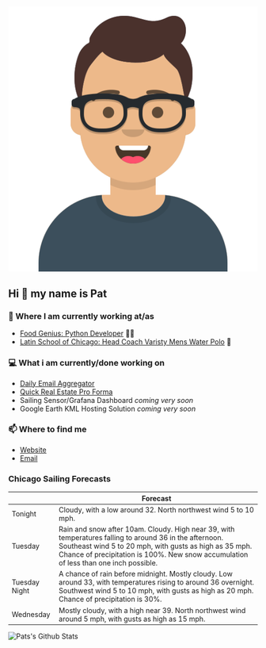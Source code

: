 [![Social banner for p-j-falconer](https://raw.githubusercontent.com/P-J-FALCONER/P-J-FALCONER/master/assets/avataaars.svg)](https://patfalconer.com/)
## Hi :wave: my name is Pat

### 💼 Where I am currently working at/as
- [Food Genius: Python Developer](https://getfoodgenius.com/) 🍔🐍
- [Latin School of Chicago: Head Coach Varisty Mens Water Polo](https://www.latinschool.org/) 🤽


### 💻 What i am currently/done working on
 - [Daily Email Aggregator](https://github.com/P-J-FALCONER/dott_daily_mail)
 - [Quick Real Estate Pro Forma](https://github.com/P-J-FALCONER/henry)
 - Sailing Sensor/Grafana Dashboard *coming very soon*
 - Google Earth KML Hosting Solution *coming very soon*

### 📫 Where to find me
 - [Website](https://patfalconer.com/)
 - [Email](mailto:patrick.j.falconer@gmail.com)


### Chicago Sailing Forecasts
|   | Forecast  |
|---|---|
| Tonight | Cloudy, with a low around 32. North northwest wind 5 to 10 mph. |
| Tuesday | Rain and snow after 10am. Cloudy. High near 39, with temperatures falling to around 36 in the afternoon. Southeast wind 5 to 20 mph, with gusts as high as 35 mph. Chance of precipitation is 100%. New snow accumulation of less than one inch possible. |
| Tuesday Night | A chance of rain before midnight. Mostly cloudy. Low around 33, with temperatures rising to around 36 overnight. Southwest wind 5 to 10 mph, with gusts as high as 20 mph. Chance of precipitation is 30%. |
| Wednesday | Mostly cloudy, with a high near 39. North northwest wind around 5 mph, with gusts as high as 15 mph. |

![Pats's Github Stats](https://github-readme-stats.vercel.app/api?username=p-j-falconer&show_icons=true&theme=radical)
